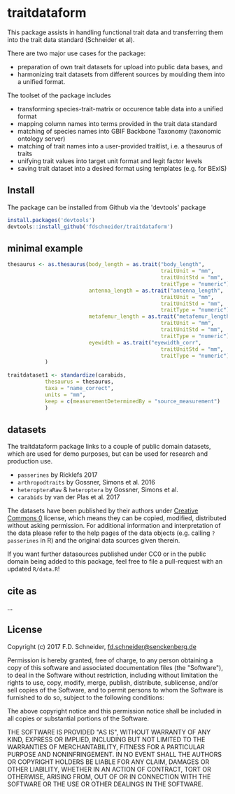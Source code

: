 # traitdataform

This package assists in handling functional trait data and transferring them into the trait data standard (Schneider et al). 

There are two major use cases for the package: 

- preparation of own trait datasets for upload into public data bases, and
- harmonizing trait datasets from different sources by moulding them into a unified format.

The toolset of the package includes

- transforming species-trait-matrix or occurence table data into a unified format
- mapping column names into terms provided in the trait data standard
- matching of species names into GBIF Backbone Taxonomy (taxonomic ontology server)
- matching of trait names into a user-provided traitlist, i.e. a thesaurus of traits
- unifying trait values into target unit format and legit factor levels
- saving trait dataset into a desired format using templates (e.g. for BExIS)

## Install

The package can be installed from Github via the 'devtools' package

```r
install.packages('devtools')
devtools::install_github('fdschneider/traitdataform')
```

## minimal example

```r
thesaurus <- as.thesaurus(body_length = as.trait("body_length", 
                                                 traitUnit = "mm", 
                                                 traitUnitStd = "mm", 
                                                 traitType = "numeric"),
                          antenna_length = as.trait("antenna_length", 
                                                 traitUnit = "mm", 
                                                 traitUnitStd = "mm", 
                                                 traitType = "numeric"),
                          metafemur_length = as.trait("metafemur_length", 
                                                 traitUnit = "mm", 
                                                 traitUnitStd = "mm", 
                                                 traitType = "numeric"),
                          eyewidth = as.trait("eyewidth_corr", 
                                                 traitUnitStd = "mm", 
                                                 traitType = "numeric")
            ) 
                          
traitdataset1 <- standardize(carabids,
            thesaurus = thesaurus,
            taxa = "name_correct",
            units = "mm",
            keep = c(measurementDeterminedBy = "source_measurement")
            )

```

## datasets

The traitdataform package links to a couple of public domain datasets, which are used for demo purposes, but can be used for research and production use.  

- `passerines` by Ricklefs 2017
- `arthropodtraits` by Gossner, Simons et al. 2016
- `heteropteraRaw` & `heteroptera` by Gossner, Simons et al. 
- `carabids` by van der Plas et al. 2017

The datasets have been published by their authors under [Creative Commons 0](https://creativecommons.org/publicdomain/zero/1.0/) license, which means they can be copied, modified, distributed without asking permission. For additional information and interpretation of the data please refer to the help pages of the data objects (e.g. calling `?passerines` in R) and the original data sources given therein. 

If you want  further datasources published under CC0 or in the public domain being added to this package, feel free to file a pull-request with an updated  `R/data.R`! 

## cite as

...


## License

Copyright (c) 2017 F.D. Schneider, fd.schneider@senckenberg.de

Permission is hereby granted, free of charge, to any person obtaining a copy of this software and associated documentation files (the "Software"), to deal in the Software without restriction, including without limitation the rights to use, copy, modify, merge, publish, distribute, sublicense, and/or sell copies of the Software, and to permit persons to whom the Software is furnished to do so, subject to the following conditions:

The above copyright notice and this permission notice shall be included in all copies or substantial portions of the Software.

THE SOFTWARE IS PROVIDED "AS IS", WITHOUT WARRANTY OF ANY KIND, EXPRESS OR IMPLIED, INCLUDING BUT NOT LIMITED TO THE WARRANTIES OF MERCHANTABILITY, FITNESS FOR A PARTICULAR PURPOSE AND NONINFRINGEMENT. IN NO EVENT SHALL THE AUTHORS OR COPYRIGHT HOLDERS BE LIABLE FOR ANY CLAIM, DAMAGES OR OTHER LIABILITY, WHETHER IN AN ACTION OF CONTRACT, TORT OR OTHERWISE, ARISING FROM, OUT OF OR IN CONNECTION WITH THE SOFTWARE OR THE USE OR OTHER DEALINGS IN THE SOFTWARE.
